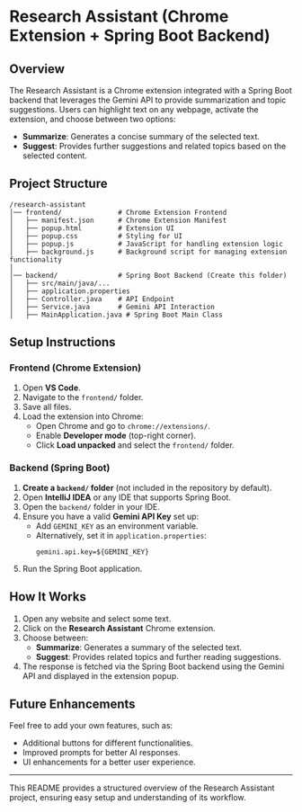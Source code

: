 # Research Assistant (Chrome Extension + Spring Boot Backend)

## Overview
The Research Assistant is a Chrome extension integrated with a Spring Boot backend that leverages the Gemini API to provide summarization and topic suggestions. Users can highlight text on any webpage, activate the extension, and choose between two options:
- **Summarize**: Generates a concise summary of the selected text.
- **Suggest**: Provides further suggestions and related topics based on the selected content.

## Project Structure
```
/research-assistant
│── frontend/              # Chrome Extension Frontend
│   ├── manifest.json      # Chrome Extension Manifest
│   ├── popup.html         # Extension UI
│   ├── popup.css          # Styling for UI
│   ├── popup.js           # JavaScript for handling extension logic
│   ├── background.js      # Background script for managing extension functionality
│
│── backend/               # Spring Boot Backend (Create this folder)
│   ├── src/main/java/...
│   ├── application.properties
│   ├── Controller.java    # API Endpoint
│   ├── Service.java       # Gemini API Interaction
│   ├── MainApplication.java # Spring Boot Main Class
```

## Setup Instructions
### Frontend (Chrome Extension)
1. Open **VS Code**.
2. Navigate to the `frontend/` folder.
3. Save all files.
4. Load the extension into Chrome:
   - Open Chrome and go to `chrome://extensions/`.
   - Enable **Developer mode** (top-right corner).
   - Click **Load unpacked** and select the `frontend/` folder.

### Backend (Spring Boot)
1. **Create a `backend/` folder** (not included in the repository by default).
2. Open **IntelliJ IDEA** or any IDE that supports Spring Boot.
3. Open the `backend/` folder in your IDE.
4. Ensure you have a valid **Gemini API Key** set up:
   - Add `GEMINI_KEY` as an environment variable.
   - Alternatively, set it in `application.properties`:
     ```properties
     gemini.api.key=${GEMINI_KEY}
     ```
5. Run the Spring Boot application.

## How It Works
1. Open any website and select some text.
2. Click on the **Research Assistant** Chrome extension.
3. Choose between:
   - **Summarize**: Generates a summary of the selected text.
   - **Suggest**: Provides related topics and further reading suggestions.
4. The response is fetched via the Spring Boot backend using the Gemini API and displayed in the extension popup.

## Future Enhancements
Feel free to add your own features, such as:
- Additional buttons for different functionalities.
- Improved prompts for better AI responses.
- UI enhancements for a better user experience.

---
This README provides a structured overview of the Research Assistant project, ensuring easy setup and understanding of its workflow.

